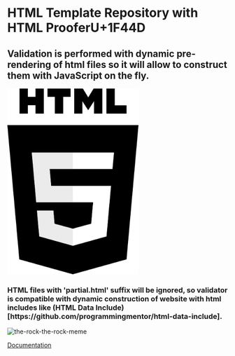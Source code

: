<h1>HTML Template Repository with HTML ProoferU+1F44D</h1>

<h2>Validation is performed with dynamic pre-rendering of html files so it will allow to construct them with JavaScript on the fly.</h2>

<img width="300" src="photos/pngegg.png" alt="html5" class="center">

<h3>HTML files with 'partial.html' suffix will be ignored, so validator is compatible with dynamic construction of website with html includes like (HTML Data Include)[https://github.com/programmingmentor/html-data-include].</h3>

![the-rock-the-rock-meme](https://user-images.githubusercontent.com/106475065/235998292-0e62a744-5c50-40a3-aec4-c2a016308f23.gif)

<a href="https://developer.mozilla.org/en-US/docs/Web/HTML">Documentation</a>
